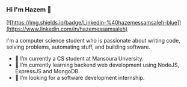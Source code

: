 ### Hi I'm Hazem 👋

<!--
**hazemessam/hazemessam** is a ✨ _special_ ✨ repository because its `README.md` (this file) appears on your GitHub profile.

Here are some ideas to get you started:
-->

[![https://img.shields.io/badge/Linkedin-%40hazemessamsaleh-blue]](https://www.linkedin.com/in/hazemessamsaleh)

I'm a computer science student who is passionate about writing code, solving problems, automating stuff, and building software.

- 🔭 I’m currently a CS student at Mansoura Unversity.
- 🌱 I’m currently learning  backend web development using NodeJS, ExpressJS and MongoDB.
- 👯 I’m looking for a software development internship.


<!--
- 🤔 I’m looking for help with ...
- 💬 Ask me about ...
- 📫 How to reach me: ...
- 😄 Pronouns: ...
- ⚡ Fun fact: ...
-->
